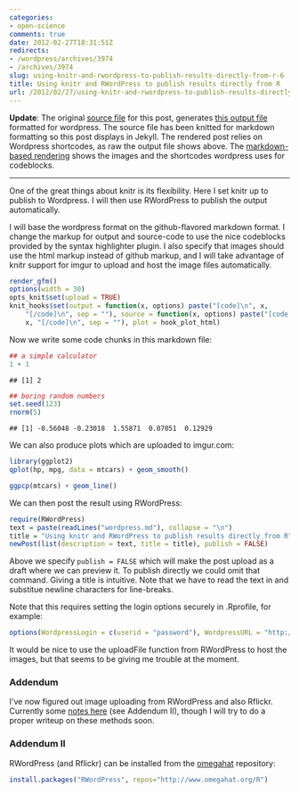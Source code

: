 ```yaml
---
categories:
- open-science
comments: true
date: 2012-02-27T18:31:51Z
redirects:
- /wordpress/archives/3974
- /archives/3974
slug: using-knitr-and-rwordpress-to-publish-results-directly-from-r-6
title: Using knitr and RWordPress to publish results directly from R
url: /2012/02/27/using-knitr-and-rwordpress-to-publish-results-directly-from-r-6/
---
```


**Update**: The original [source file](https://raw.github.com/cboettig/sandbox/b71f7f359164b1ff3b9609d5ded2324fafdc14b6/wordpress_knit_.md) for this post, generates [this output file](https://raw.github.com/cboettig/sandbox/b71f7f359164b1ff3b9609d5ded2324fafdc14b6/wordpress.md) formatted for wordpress.  The source file has been knitted for markdown formatting so this post displays in Jekyll. The rendered post relies on Wordpress shortcodes, as raw the output file shows above. The [markdown-based rendering](https://github.com/cboettig/sandbox/blob/b71f7f359164b1ff3b9609d5ded2324fafdc14b6/wordpress.md) shows the images and the shortcodes wordpress uses for codeblocks.  

-------------------------------------------

One of the great things about knitr is its flexibility.  Here I set knitr up to publish to Wordpress.
I will then use RWordPress to publish the output automatically.   

I will base the wordpress format on the github-flavored markdown format.  I change the markup for output and source-code to use the nice codeblocks provided by the syntax highlighter plugin.  I also specify that images should use the html markup instead of github markup, and I will take advantage of knitr support for imgur to upload and host the image files automatically.   



```r
render_gfm()
options(width = 30)
opts_knit$set(upload = TRUE)
knit_hooks$set(output = function(x, options) paste("[code]\n", x, 
    "[/code]\n", sep = ""), source = function(x, options) paste("[code lang='r']\n", 
    x, "[/code]\n", sep = ""), plot = hook_plot_html)
```


Now we write some code chunks in this markdown file:


```r
## a simple calculator
1 + 1
```

```
## [1] 2
```

```r
## boring random numbers
set.seed(123)
rnorm(5)
```

```
## [1] -0.56048 -0.23018  1.55871  0.07051  0.12929
```


We can also produce plots which are uploaded to imgur.com:


```r
library(ggplot2)
qplot(hp, mpg, data = mtcars) + geom_smooth()
```

```r
ggpcp(mtcars) + geom_line()
```




We can then post the result using RWordPress:


```r
require(RWordPress)
text = paste(readLines("wordpress.md"), collapse = "\n")
title = "Using knitr and RWordPress to publish results directly from R"
newPost(list(description = text, title = title), publish = FALSE)
```


Above we specify `publish = FALSE` which will make the post upload as a draft where we can preview it.  To publish directly we could omit that command.  Giving a title is intuitive. Note that we have to read the text in and substitue newline characters for line-breaks.   

Note that this requires setting the login options securely in .Rprofile, for example:

```r
options(WordpressLogin = c(userid = "password"), WordpressURL = "http://www.yourdomain.com/xmlrpc.php")
```



It would be nice to use the uploadFile function from RWordPress to host the images, but that seems to be giving me trouble at the moment.  



###  Addendum 

I've now figured out image uploading from RWordPress and also Rflickr.  Currently some [notes here](http://www.carlboettiger.info/archives/3988) (see Addendum II), though I will try to do a proper writeup on these methods soon.  



###  Addendum II 

RWordPress (and Rflickr) can be installed from the [omegahat](http://www.omegahat.org/) repository:

```r
install.packages("RWordPress", repos="http://www.omegahat.org/R")
```



